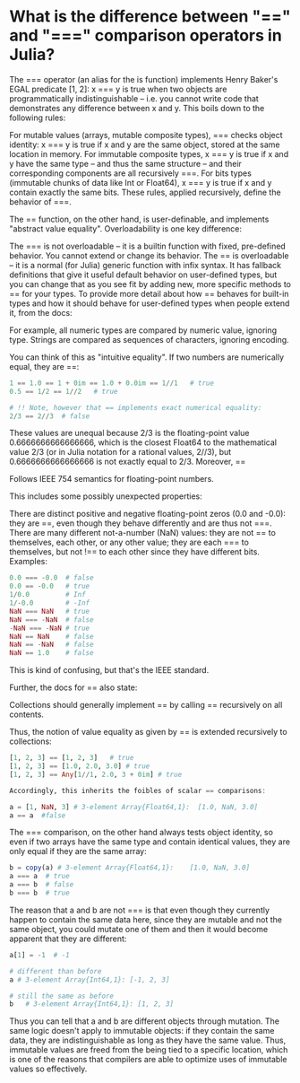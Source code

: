 # What is the difference between "==" and "===" comparison operators in Julia?

The === operator (an alias for the is function) implements Henry Baker's EGAL predicate [1, 2]: x === y is true when two objects are programmatically indistinguishable – i.e. you cannot write code that demonstrates any difference between x and y. This boils down to the following rules:

For mutable values (arrays, mutable composite types), === checks object identity: x === y is true if x and y are the same object, stored at the same location in memory.
For immutable composite types, x === y is true if x and y have the same type – and thus the same structure – and their corresponding components are all recursively ===.
For bits types (immutable chunks of data like Int or Float64), x === y is true if x and y contain exactly the same bits.
These rules, applied recursively, define the behavior of ===.

The == function, on the other hand, is user-definable, and implements "abstract value equality". Overloadability is one key difference:

The === is not overloadable – it is a builtin function with fixed, pre-defined behavior. You cannot extend or change its behavior.
The == is overloadable – it is a normal (for Julia) generic function with infix syntax. It has fallback definitions that give it useful default behavior on user-defined types, but you can change that as you see fit by adding new, more specific methods to == for your types.
To provide more detail about how == behaves for built-in types and how it should behave for user-defined types when people extend it, from the docs:

For example, all numeric types are compared by numeric value, ignoring type. Strings are compared as sequences of characters, ignoring encoding.

You can think of this as "intuitive equality". If two numbers are numerically equal, they are ==:

```julia
1 == 1.0 == 1 + 0im == 1.0 + 0.0im == 1//1   # true
0.5 == 1/2 == 1//2   # true

# !! Note, however that == implements exact numerical equality:
2/3 == 2//3  # false
```


These values are unequal because 2/3 is the floating-point value 0.6666666666666666, which is the closest Float64 to the mathematical value 2/3 (or in Julia notation for a rational values, 2//3), but 0.6666666666666666 is not exactly equal to 2/3. Moreover, ==

Follows IEEE 754 semantics for floating-point numbers.

This includes some possibly unexpected properties:

There are distinct positive and negative floating-point zeros (0.0 and -0.0): they are ==, even though they behave differently and are thus not ===.
There are many different not-a-number (NaN) values: they are not == to themselves, each other, or any other value; they are each === to themselves, but not !== to each other since they have different bits.
Examples:

```julia
0.0 === -0.0  # false
0.0 == -0.0   # true
1/0.0         # Inf
1/-0.0        # -Inf
NaN === NaN   # true
NaN === -NaN  # false
-NaN === -NaN # true
NaN == NaN    # false
NaN == -NaN   # false
NaN == 1.0    # false 
```

This is kind of confusing, but that's the IEEE standard.

Further, the docs for == also state:

Collections should generally implement == by calling == recursively on all contents.

Thus, the notion of value equality as given by == is extended recursively to collections:

```julia 
[1, 2, 3] == [1, 2, 3]   # true
[1, 2, 3] == [1.0, 2.0, 3.0] # true
[1, 2, 3] == Any[1//1, 2.0, 3 + 0im] # true

Accordingly, this inherits the foibles of scalar == comparisons:

a = [1, NaN, 3] # 3-element Array{Float64,1}:  [1.0, NaN, 3.0]
a == a  #false
```
The === comparison, on the other hand always tests object identity, so even if two arrays have the same type and contain identical values, they are only equal if they are the same array:

```julia
b = copy(a) # 3-element Array{Float64,1}:    [1.0, NaN, 3.0]
a === a  # true
a === b  # false
b === b  # true
```
The reason that a and b are not === is that even though they currently happen to contain the same data here, since they are mutable and not the same object, you could mutate one of them and then it would become apparent that they are different:

```julia
a[1] = -1  # -1 

# different than before 
a # 3-element Array{Int64,1}: [-1, 2, 3]

# still the same as before
b   # 3-element Array{Int64,1}: [1, 2, 3]
```

Thus you can tell that a and b are different objects through mutation. The same logic doesn't apply to immutable objects: if they contain the same data, they are indistinguishable as long as they have the same value. Thus, immutable values are freed from the being tied to a specific location, which is one of the reasons that compilers are able to optimize uses of immutable values so effectively.
